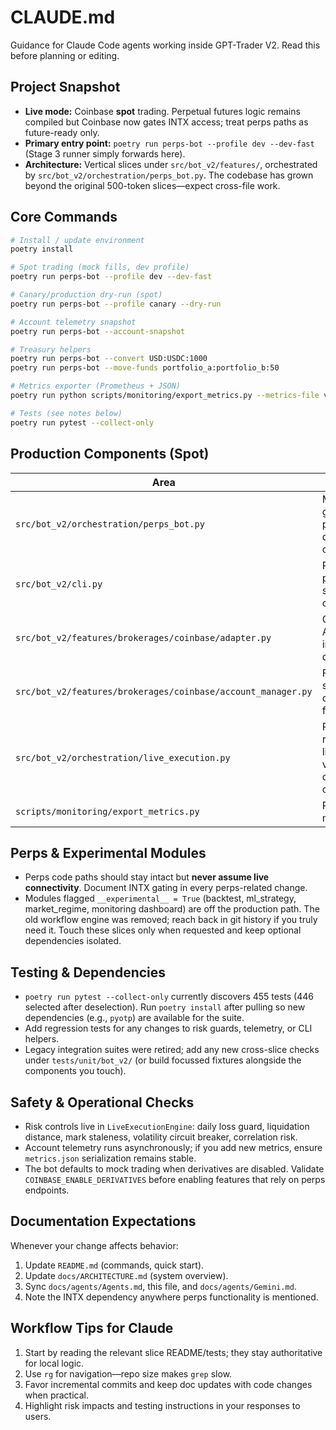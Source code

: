 # CLAUDE.md

Guidance for Claude Code agents working inside GPT-Trader V2. Read this before planning or editing.

## Project Snapshot
- **Live mode:** Coinbase **spot** trading. Perpetual futures logic remains compiled but Coinbase now gates INTX access; treat perps paths as future-ready only.
- **Primary entry point:** `poetry run perps-bot --profile dev --dev-fast` (Stage 3 runner simply forwards here).
- **Architecture:** Vertical slices under `src/bot_v2/features/`, orchestrated by `src/bot_v2/orchestration/perps_bot.py`. The codebase has grown beyond the original 500-token slices—expect cross-file work.

## Core Commands
```bash
# Install / update environment
poetry install

# Spot trading (mock fills, dev profile)
poetry run perps-bot --profile dev --dev-fast

# Canary/production dry-run (spot)
poetry run perps-bot --profile canary --dry-run

# Account telemetry snapshot
poetry run perps-bot --account-snapshot

# Treasury helpers
poetry run perps-bot --convert USD:USDC:1000
poetry run perps-bot --move-funds portfolio_a:portfolio_b:50

# Metrics exporter (Prometheus + JSON)
poetry run python scripts/monitoring/export_metrics.py --metrics-file var/data/perps_bot/prod/metrics.json

# Tests (see notes below)
poetry run pytest --collect-only
```

## Production Components (Spot)
| Area | Role |
|------|------|
| `src/bot_v2/orchestration/perps_bot.py` | Main loop, risk guards, telemetry, per-symbol decisions, INTX checks. |
| `src/bot_v2/cli.py` | Profiles, flag parsing, account snapshot/treasury commands. |
| `src/bot_v2/features/brokerages/coinbase/adapter.py` | Coinbase Advanced Trade integration (spot + dormant perps). |
| `src/bot_v2/features/brokerages/coinbase/account_manager.py` | Fee/limit snapshots, convert, move funds. |
| `src/bot_v2/orchestration/live_execution.py` | Runtime safety rails (PnL caps, liquidation buffer, volatility CB, correlation checks). |
| `scripts/monitoring/export_metrics.py` | Prometheus/JSON metrics service.

## Perps & Experimental Modules
- Perps code paths should stay intact but **never assume live connectivity**. Document INTX gating in every perps-related change.
- Modules flagged `__experimental__ = True` (backtest, ml_strategy, market_regime, monitoring dashboard) are off the production path. The old workflow engine was removed; reach back in git history if you truly need it. Touch these slices only when requested and keep optional dependencies isolated.

## Testing & Dependencies
- `poetry run pytest --collect-only` currently discovers 455 tests (446 selected after deselection). Run `poetry install` after pulling so new dependencies (e.g., `pyotp`) are available for the suite.
- Add regression tests for any changes to risk guards, telemetry, or CLI helpers.
- Legacy integration suites were retired; add any new cross-slice checks under `tests/unit/bot_v2/` (or build focussed fixtures alongside the components you touch).

## Safety & Operational Checks
- Risk controls live in `LiveExecutionEngine`: daily loss guard, liquidation distance, mark staleness, volatility circuit breaker, correlation risk.
- Account telemetry runs asynchronously; if you add new metrics, ensure `metrics.json` serialization remains stable.
- The bot defaults to mock trading when derivatives are disabled. Validate `COINBASE_ENABLE_DERIVATIVES` before enabling features that rely on perps endpoints.

## Documentation Expectations
Whenever your change affects behavior:
1. Update `README.md` (commands, quick start).
2. Update `docs/ARCHITECTURE.md` (system overview).
3. Sync `docs/agents/Agents.md`, this file, and `docs/agents/Gemini.md`.
4. Note the INTX dependency anywhere perps functionality is mentioned.

## Workflow Tips for Claude
1. Start by reading the relevant slice README/tests; they stay authoritative for local logic.
2. Use `rg` for navigation—repo size makes `grep` slow.
3. Favor incremental commits and keep doc updates with code changes when practical.
4. Highlight risk impacts and testing instructions in your responses to users.
